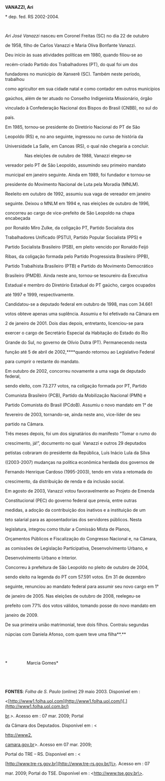 **VANAZZI, Ari**



\* dep. fed. RS 2002-2004.



               



*Ari José Vanazzi* nasceu em Coronel Freitas (SC) no dia 22 de outubro

de 1958, filho de Carlos Vanazzi e Maria Oliva Bonfante Vanazzi.



Deu início às suas atividades políticas em 1980, quando filiou-se ao

recém-criado Partido dos Trabalhadores (PT), do qual foi um dos

fundadores no município de Xanxerê (SC). Também neste período, trabalhou

como agricultor em sua cidade natal e como contador em outros municípios

gaúchos, além de ter atuado no Conselho Indigenista Missionário, órgão

vinculado à Confederação Nacional dos Bispos do Brasil (CNBB), no sul do

país.



Em 1985, tornou-se presidente do Diretório Nacional do PT de São

Leopoldo (RS) e, no ano seguinte, ingressou no curso de história da

Universidade La Salle, em Canoas (RS), o qual não chegaria a concluir.



                Nas eleições de outubro de 1988, Vanazzi elegeu-se

vereador pelo PT de São Leopoldo, assumindo seu primeiro mandato

municipal em janeiro seguinte. Ainda em 1989, foi fundador e tornou-se

presidente do Movimento Nacional de Luta pela Moradia (MNLM).



Reeleito em outubro de 1992, assumiu sua vaga de vereador em janeiro

seguinte. Deixou o MNLM em 1994 e, nas eleições de outubro de 1996,

concorreu ao cargo de vice-prefeito de São Leopoldo na chapa encabeçada

por Ronaldo Miro Zulke, da coligação PT, Partido Socialista dos

Trabalhadores Unificado (PSTU), Partido Popular Socialista (PPS) e

Partido Socialista Brasileiro (PSB), em pleito vencido por Ronaldo Feijó

Ribas, da coligação formada pelo Partido Progressista Brasileiro (PPB),

Partido Trabalhista Brasileiro (PTB) e Partido do Movimento Democrático

Brasileiro (PMDB). Ainda neste ano, tornou-se tesoureiro da Executiva

Estadual e membro do Diretório Estadual do PT gaúcho, cargos ocupados

até 1997 e 1999, respectivamente.



Candidatou-se a deputado federal em outubro de 1998, mas com 34.661

votos obteve apenas uma suplência. Assumiu e foi efetivado na Câmara em

2 de janeiro de 2001. Dois dias depois, entretanto, licenciou-se para

exercer o cargo de Secretário Especial da Habitação do Estado do Rio

Grande do Sul, no governo de Olívio Dutra (PT). Permanecendo nesta

função até 5 de abril de 2002,****quando retornou ao Legislativo Federal

para cumprir o restante do mandato.



Em outubro de 2002, concorreu novamente a uma vaga de deputado federal,

sendo eleito, com 73.277 votos, na coligação formada por PT, Partido

Comunista Brasileiro (PCB), Partido da Mobilização Nacional (PMN) e

Partido Comunista do Brasil (PCdoB). Assumiu o novo mandato em 1° de

fevereiro de 2003, tornando-se, ainda neste ano, vice-líder de seu

partido na Câmara.



Três meses depois, foi um dos signatários do manifesto “Tomar o rumo do

crescimento, já!”, documento no qual  Vanazzi e outros 29 deputados

petistas cobraram do presidente da República, Luís Inácio Lula da Silva

((2003-2007) mudanças na política econômica herdada dos governos de

Fernando Henrique Cardoso (1995-2003), tendo em vista a retomada do

crescimento, da distribuição de renda e da inclusão social.



Em agosto de 2003, Vanazzi votou favoravelmente ao Projeto de Emenda

Constitucional (PEC) do governo federal que previa, entre outras

medidas, a adoção da contribuição dos inativos e a instituição de um

teto salarial para as aposentadorias dos servidores públicos. Nesta

legislatura, integrou como titular a Comissão Mista de Planos,

Orçamentos Públicos e Fiscalização do Congresso Nacional e, na Câmara,

as comissões de Legislação Participativa, Desenvolvimento Urbano, e

Desenvolvimento Urbano e Interior.



Concorreu à prefeitura de São Leopoldo no pleito de outubro de 2004,

sendo eleito na legenda do PT com 57.591 votos. Em 31 de dezembro

seguinte, renunciou ao mandato federal para assumir seu novo cargo em 1°

de janeiro de 2005. Nas eleições de outubro de 2008, reelegeu-se

prefeito com 77% dos votos válidos, tomando posse do novo mandato em

janeiro de 2009.



De sua primeira união matrimonial, teve dois filhos. Contraiu segundas

núpcias com Daniela Afonso, com quem teve uma filha**.**



 



                                                                                                                            

*                Marcia Gomes*



 



 



**FONTES**: *Folha de S. Paulo* (online) 29 maio 2003. Disponível em :

\<[http://www1.folha.uol.com](http://www1.folha.uol.com/)[.](http://www1.folha.uol.com.br/)



[br](http://www1.folha.uol.com.br/).\>. Acesso em : 07 mar. 2009; Portal

da Câmara dos Deputados. Disponível em : \<

[http://www2](http://www2/)[.](http://www2.camara.gov.br/)



[camara.gov.br](http://www2.camara.gov.br/)\>. Acesso em 07 mar. 2009;

Portal do TRE – RS. Disponível em : \<

[http://www.tre-rs.gov.br](http://www.tre-rs.gov.br/)\>. Acesso em : 07

mar. 2009; Portal do TSE. Disponível em : \<http://www.tse.gov.br\>.



 



 



 



 



 



 



 



 



 



 



 



 



 

